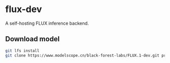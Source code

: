 # flux-dev

A self-hosting FLUX inference backend.

## Download model

```bash
git lfs install
git clone https://www.modelscope.cn/black-forest-labs/FLUX.1-dev.git pretrained_models/FLUX.1-dev
```
